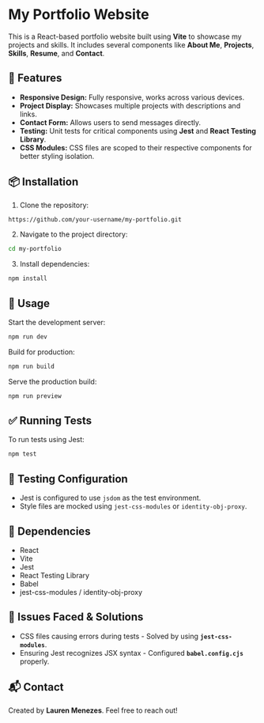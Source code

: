 # My Portfolio Website

This is a React-based portfolio website built using **Vite** to showcase my projects and skills. It includes several components like **About Me**, **Projects**, **Skills**, **Resume**, and **Contact**.

## 🚀 Features

- **Responsive Design:** Fully responsive, works across various devices.
- **Project Display:** Showcases multiple projects with descriptions and links.
- **Contact Form:** Allows users to send messages directly.
- **Testing:** Unit tests for critical components using **Jest** and **React Testing Library**.
- **CSS Modules:** CSS files are scoped to their respective components for better styling isolation.

## 📦 Installation

1. Clone the repository:

```bash
https://github.com/your-username/my-portfolio.git
```

2. Navigate to the project directory:

```bash
cd my-portfolio
```

3. Install dependencies:

```bash
npm install
```

## 🔨 Usage

Start the development server:

```bash
npm run dev
```

Build for production:

```bash
npm run build
```

Serve the production build:

```bash
npm run preview
```

## ✅ Running Tests

To run tests using Jest:

```bash
npm test
```

## 📄 Testing Configuration

- Jest is configured to use `jsdom` as the test environment.
- Style files are mocked using `jest-css-modules` or `identity-obj-proxy`.

## 🔧 Dependencies

- React
- Vite
- Jest
- React Testing Library
- Babel
- jest-css-modules / identity-obj-proxy

## 📌 Issues Faced & Solutions

- CSS files causing errors during tests - Solved by using **`jest-css-modules`**.
- Ensuring Jest recognizes JSX syntax - Configured **`babel.config.cjs`** properly.

## 📬 Contact

Created by **Lauren Menezes**. Feel free to reach out!

